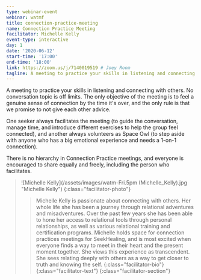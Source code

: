 ```yaml
---
type: webinar-event
webinar: watmf
title: connection-practice-meeting
name: Connection Practice Meeting
facilitator: Michelle Kelly
event-type: interactive
day: 1
date: '2020-06-12'
start-time: '17:00'
end-time: '18:00'
link: https://zoom.us/j/7140019519 # Joey Room
tagline: A meeting to practice your skills in listening and connecting with others. No conversation topic is off limits. The only objective of the meeting is to feel a genuine sense of connection by the time it's over, and the only rule is that we promise to not give each other advice.
---
```


A meeting to practice your skills in listening and connecting with others. No conversation topic is off limits. The only objective of the meeting is to feel a genuine sense of connection by the time it's over, and the only rule is that we promise to not give each other advice.

One seeker always facilitates the meeting (to guide the conversation, manage time, and introduce different exercises to help the group feel connected), and another always volunteers as Space Owl (to step aside with anyone who has a big emotional experience and needs a 1-on-1 connection).

There is no hierarchy in Connection Practice meetings, and everyone is encouraged to share equally and freely, including the person who facilitates.

> ![Michelle Kelly](/assets/images/watm-Fri.5pm (Michelle_Kelly).jpg "Michelle Kelly")
> {:class="facilitator-photo"}
>
> > Michelle Kelly is passionate about connecting with others. Her whole life she has been a journey through relational adventures and misadventures. Over the past few years she has been able to hone her access to relational tools through personal relationships, as well as various relational training and certification programs. Michelle holds space for connection practices meetings for SeekHealing, and is most excited when everyone finds a way to meet in their heart and the present moment together. She views this experience as transcendent. She sees relating deeply with others as a way to get closer to truth and knowing the self.
> > {:class="facilitator-bio"}
> {:class="facilitator-text"}
{:class="facilitator-section"}
